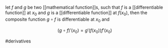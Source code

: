 let $f$  and $g$ be two [[mathematical function]]s, such that $f$ is a [[differentiable function]] at $x_0$ and $g$ is a [[differentiable function]] at $f(x_0)$, then the composite function $g\circ f$ is differentiable at $x_0$ and 

$$(g\circ f)'(x_0)=g'(f(x_0))f'(x_0)$$

#derivatives
